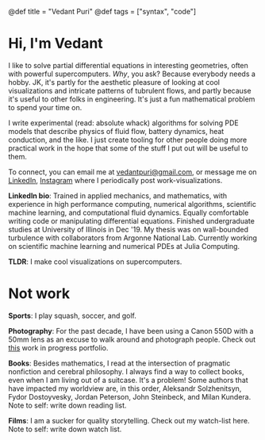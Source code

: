@def title = "Vedant Puri"
@def tags = ["syntax", "code"]

# Hi, I'm Vedant

I like to solve partial differential equations in interesting geometries, often with powerful supercomputers. *Why*, you ask? Because everybody needs a hobby. JK, it's partly for the aesthetic pleasure of looking at cool visualizations and intricate patterns of tubrulent flows, and partly because it's useful to other folks in engineering. It's just a fun mathematical problem to spend your time on.

I write experimental (read: absolute whack) algorithms for solving PDE models that describe physics of fluid flow, battery dynamics, heat conduction, and the like. I just create tooling for other people doing more practical work in the hope that some of the stuff I put out will be useful to them.

To connect, you can email me at [vedantpuri@gmail.com](mailto:vedantpuri@gmail.com), or message me on [LinkedIn](https://www.linkedin.com/in/vpuri3/), [Instagram](https://www.instagram.com/vponduty/) where I periodically post work-visualizations.

**LinkedIn bio**: Trained in applied mechanics, and mathematics, with experience in high performance computing, numerical algorithms, scientific machine learning, and computational fluid dynamics. Equally comfortable writing code or manipulating differential equations. Finished undergraduate studies at University of Illinois in Dec '19. My thesis was on wall-bounded turbulence with collaborators from Argonne National Lab. Currently working on scientific machine learning and numerical PDEs at Julia Computing.

**TLDR**: I make cool visualizations on supercomputers.

# Not work
**Sports**: I play squash, soccer, and golf.

**Photography**: For the past decade, I have been using a Canon 550D with a 50mm lens as an excuse to walk around and photograph people.  Check out [this](https://www.flickr.com/photos/128280868@N05/) work in progress portfolio.

**Books**: Besides mathematics, I read at the intersection of pragmatic nonfiction and cerebral philosophy. I always find a way to collect books, even when I am living out of a suitcase. It's a problem! Some authors that have impacted my worldview are, in this order, Aleksandr Solzhenitsyn, Fydor Dostoyvesky, Jordan Peterson, John Steinbeck, and Milan Kundera. Note to self: write down reading list.

**Films**: I am a sucker for quality storytelling. Check out my watch-list here. Note to self: write down watch list.

